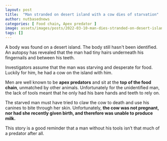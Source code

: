 ```yaml
---
layout: post
title:  "Man stranded on desert island with a cow dies of starvation"
author: nutbasednews
categories: [ Food chain, Apex predator ]
image: assets/images/posts/2022-03-10-man-dies-stranded-on-desert-island-with-a-cow/0.png
tags: []
---
```


A body was found on a desert island. The body still hasn't been identified. An autopsy has revealed that the man had tiny hairs underneath his fingernails and between his teeth.

Investigators assume that the man was starving and desperate for food. Luckily for him, he had a cow on the island with him.

Men are well known to be **apex predators** and sit at the **top of the food chain**, unmatched by other animals. Unfortunately for the unidentified man, the lack of tools meant that he only had his bare hands and teeth to rely on.

The starved man must have tried to claw the cow to death and use his canines to bite through her skin. Unfortunately, **the cow was not pregnant, nor had she recently given birth, and therefore was unable to produce milk.**

This story is a good reminder that a man without his tools isn’t that much of a predator after all.
